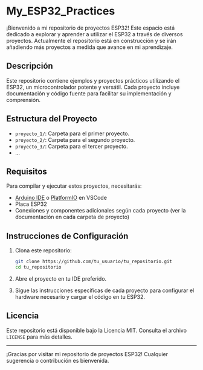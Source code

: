 # My_ESP32_Practices


¡Bienvenido a mi repositorio de proyectos ESP32! Este espacio está dedicado a explorar y aprender a utilizar el ESP32 a través de diversos proyectos. Actualmente el repositorio está en construcción y se irán añadiendo más proyectos a medida que avance en mi aprendizaje.

## Descripción

Este repositorio contiene ejemplos y proyectos prácticos utilizando el ESP32, un microcontrolador potente y versátil. Cada proyecto incluye documentación y código fuente para facilitar su implementación y comprensión.

## Estructura del Proyecto

- `proyecto_1/`: Carpeta para el primer proyecto.
- `proyecto_2/`: Carpeta para el segundo proyecto.
- `proyecto_3/`: Carpeta para el tercer proyecto.
- ...

## Requisitos

Para compilar y ejecutar estos proyectos, necesitarás:

- [Arduino IDE](https://www.arduino.cc/en/Main/Software) o [PlatformIO](https://platformio.org/) en VSCode
- Placa ESP32
- Conexiones y componentes adicionales según cada proyecto (ver la documentación en cada carpeta de proyecto)

## Instrucciones de Configuración

1. Clona este repositorio:
    ```bash
    git clone https://github.com/tu_usuario/tu_repositorio.git
    cd tu_repositorio
    ```

2. Abre el proyecto en tu IDE preferido.

3. Sigue las instrucciones específicas de cada proyecto para configurar el hardware necesario y cargar el código en tu ESP32.

## Licencia

Este repositorio está disponible bajo la Licencia MIT. Consulta el archivo `LICENSE` para más detalles.

---

¡Gracias por visitar mi repositorio de proyectos ESP32! Cualquier sugerencia o contribución es bienvenida.

